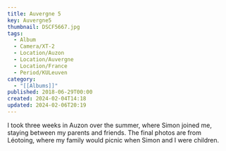 ```yaml
---
title: Auvergne 5
key: Auvergne5
thumbnail: DSCF5667.jpg
tags:
  - Album
  - Camera/XT-2
  - Location/Auzon
  - Location/Auvergne
  - Location/France
  - Period/KULeuven
category:
  - "[[Albums]]"
published: 2018-06-29T00:00
created: 2024-02-04T14:18
updated: 2024-02-06T20:19
---
```

I took three weeks in Auzon over the summer, where Simon joined me, staying between my parents and friends. The final photos are from Léotoing, where my family would picnic when Simon and I were children.

